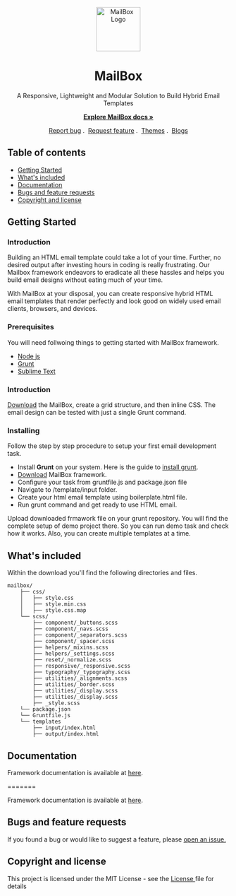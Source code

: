 <p align="center">
	<a href="https://www.mailerstock.com/wp-content/uploads/2019/03/logo-mailbox.png">
		<img src="https://www.mailerstock.com/wp-content/uploads/2019/03/logo-mailbox.png" alt="MailBox Logo" width="100" />
	</a>
</p>

<h1 align="center">MailBox</h1>
<p align="center">A Responsive, Lightweight and Modular Solution to Build Hybrid Email Templates</p>
<p align="center"><a href="https://www.mailerstock.com/email-framework/docs"><strong>Explore MailBox docs »</strong></a></p>
<p align="center">
	<a href="https://github.com/Mailerstock/mailbox/issues/new">Report bug</a>&nbsp;.&nbsp;
	<a href="https://github.com/Mailerstock/mailbox/issues/new">Request feature</a>&nbsp;.&nbsp;
	<a href="https://www.mailerstock.com/email-templates/">Themes</a>&nbsp;.&nbsp;
	<a href="">Blogs</a>
</p>

## Table of contents
- [Getting Started](#getting-started)
- [What's included](#whats-included)
- [Documentation](#documentation)
- [Bugs and feature requests](#bugs-and-feature-requests)
- [Copyright and license](#copyright-and-license)

## Getting Started

<h3>Introduction</h3>
<p>Building an HTML email template could take a lot of your time. Further, no desired output after investing hours in coding is really frustrating. Our Mailbox framework endeavors to eradicate all these hassles and helps you build email designs without eating much of your time.</p>
<p>With MailBox at your disposal, you can create responsive hybrid HTML email templates that render perfectly and look good on widely used email clients, browsers, and devices.</p>
<h3>Prerequisites</h3>
<p>You will need follwoing things to getting started with MailBox framework.</p>
<ul>
	<li><a href="https://nodejs.org/en/">Node js</a></li>
	<li><a href="https://gruntjs.com/">Grunt</a></li>
	<li><a href="https://www.sublimetext.com/3">Sublime Text</a></li>
</ul>
<h3>Introduction</h3>
<p><a href="#">Download</a> the MailBox, create a grid structure, and then inline CSS. The email design can be tested with just a single Grunt command.</p>
<h3>Installing</h3>
<p>Follow the step by step procedure to setup your first email development task.</p>
<ul>
	<li>Install <strong>Grunt</strong> on your system. Here is the guide to <a href="https://gruntjs.com/getting-started">install grunt</a>.</li>
	<li><a href="#">Download</a> MailBox framework.</li>
	<li>Configure your task from gruntfile.js and package.json file</li>
	<li>Navigate to /template/input folder.</li>
	<li>Create your html email template using boilerplate.html file.</li>
	<li>Run grunt command and get ready to use HTML email.</li>
</ul>
<p>Upload downloaded frmawork file on your grunt repository. You will find the complete setup of demo project there. So you can run demo task and check how it works. Also, you can create multiple templates at a time.</p>
</ul>

## What's included

<p>Within the download you'll find the following directories and files.</p>

```text
mailbox/
    ├── css/
    │   ├── style.css
    │   ├── style.min.css
    │   ├── style.css.map
    └── scss/
        ├── component/_buttons.scss
        ├── component/_navs.scss
        ├── component/_separators.scss
        ├── component/_spacer.scss
        ├── helpers/_mixins.scss
        ├── helpers/_settings.scss
        ├── reset/_normalize.scss
        ├── responsive/_responsive.scss
        ├── typography/_typography.scss
        ├── utilities/_alignments.scss
        ├── utilities/_border.scss
        ├── utilities/_display.scss
        ├── utilities/_display.scss
        ├── _style.scss
    └── package.json
    └── Gruntfile.js
    └── templates
    	├── input/index.html
    	├── output/index.html
```

## Documentation

<p>Framework documentation is available at <a href="https://www.mailerstock.com/email-framework/docs/introduction/">here</a>.</p>
=======
<p>Framework documentation is available at <a href="https://www.mailerstock.com/email-framework/docs/introduction/">here</a>.</p>


## Bugs and feature requests

<p>If you found a bug or would like to suggest a feature, please <a href="https://github.com/Mailerstock/mailbox/issues">open an issue.</a></p>

## Copyright and license

This project is licensed under the MIT License - see the <a href="https://github.com/Mailerstock/mailbox/blob/master/LICENSE">License </a> file for details
